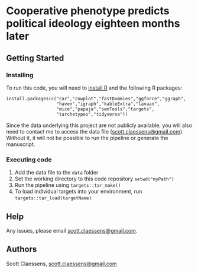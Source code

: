 # Cooperative phenotype predicts political ideology eighteen months later

## Getting Started

### Installing

To run this code, you will need to [install R](https://www.r-project.org/) and the following R packages:

```
install.packages(c("car","cowplot","fastDummies","ggforce","ggraph",
                   "haven","igraph","kableExtra","lavaan",
                   "mice","papaja","semTools","targets",
                   "tarchetypes","tidyverse"))
```

Since the data underlying this project are not publicly available, you will also need to contact me to access the data file (scott.claessens@gmail.com). Without it, it will not be possible to run the pipeline or generate the manuscript.

### Executing code

1. Add the data file to the `data` folder
2. Set the working directory to this code repository `setwd("myPath")`
3. Run the pipeline using `targets::tar_make()`
4. To load individual targets into your environment, run `targets::tar_load(targetName)`

## Help

Any issues, please email scott.claessens@gmail.com.

## Authors

Scott Claessens, scott.claessens@gmail.com
